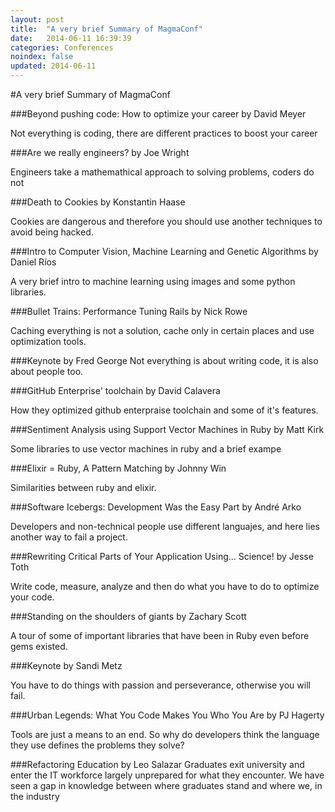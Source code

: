 ```yaml
---
layout: post
title:  "A very brief Summary of MagmaConf"
date:   2014-06-11 16:39:39
categories: Conferences
noindex: false
updated: 2014-06-11
---
```


#A very brief Summary of MagmaConf

###Beyond pushing code: How to optimize your career by David Meyer

Not everything is coding, there are different practices to boost your career

###Are we really engineers? by Joe Wright

Engineers take a mathemathical approach to solving problems, coders do not

<!-- more -->

###Death to Cookies by Konstantin Haase

Cookies are dangerous and therefore you should use another techniques to avoid being hacked.

###Intro to Computer Vision, Machine Learning and Genetic Algorithms by Daniel Ríos

A very brief intro to machine learning using images and some python libraries.

###Bullet Trains: Performance Tuning Rails by Nick Rowe

Caching everything is not a solution, cache only in certain places and use optimization tools.

###Keynote by Fred George
Not everything is about writing code, it is also about people too.

###GitHub Enterprise' toolchain by David Calavera

How they optimized github enterpraise toolchain and some of it's features.

###Sentiment Analysis using Support Vector Machines in Ruby by Matt Kirk

Some libraries to use vector machines in ruby and a brief exampe

###Elixir = Ruby, A Pattern Matching by Johnny Win

Similarities between ruby and elixir.

###Software Icebergs: Development Was the Easy Part by André Arko

Developers and non-technical people use different languajes, and here lies another way to fail a project.

###Rewriting Critical Parts of Your Application Using... Science! by Jesse Toth

Write code, measure, analyze and then do what you have to do to optimize your code.

###Standing on the shoulders of giants by Zachary Scott

A tour of some of important libraries that have been in Ruby even before gems existed.

###Keynote by Sandi Metz

You have to do things with passion and perseverance, otherwise you will fail.

###Urban Legends: What You Code Makes You Who You Are by PJ Hagerty

Tools are just a means to an end. So why do developers think the language they use defines the problems they solve?

###Refactoring Education by Leo Salazar
Graduates exit university and enter the IT workforce largely unprepared for what they encounter. We have seen a gap in knowledge between where graduates stand and where we, in the industry
